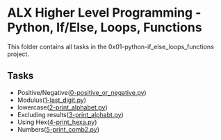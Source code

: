 # ALX Higher Level Programming - Python, If/Else, Loops, Functions

This folder contains all tasks in the 0x01-python-if_else_loops_functions project.

## Tasks

- Positive/Negative([0-positive_or_negative.py](./0-positive_or_negative.py))
- Modulus([1-last_digit.py](./1-last_digit.py))
- lowercase([2-print_alphabet.py](./2-print_alphabet.py))
- Excluding results([3-print_alphabt.py](./3-print_alphabt.py))
- Using Hex([4-print_hexa.py](./4-print_hexa.py))
- Numbers([5-print_comb2.py](./5-print_comb2.py))
